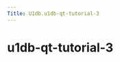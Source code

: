 ```yaml
---
Title: U1db.u1db-qt-tutorial-3
---
```

        
u1db-qt-tutorial-3
==================

<span class="subtitle"></span>
<span id="details"></span>

